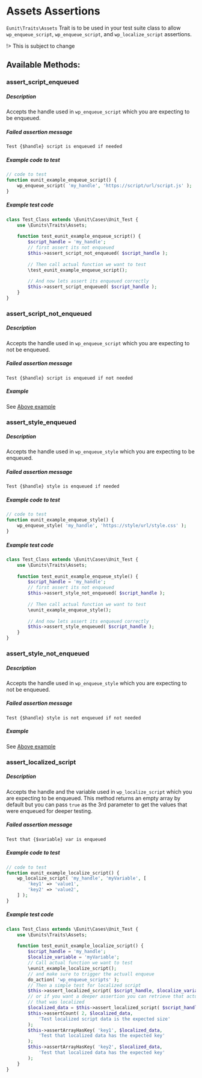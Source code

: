 # Assets Assertions

`Eunit\Traits\Assets` Trait is to be used in your test suite class to allow `wp_enqueue_script`, `wp_enqueue_script`, and `wp_localize_script` assertions.

!> This is subject to change

## Available Methods:

### assert_script_enqueued
##### Description
Accepts the handle used in `wp_enqueue_script` which you are expecting to be enqueued.
##### Failed assertion message
```
Test {$handle} script is enqueued if needed
```
##### Example code to test
```php
// code to test
function eunit_example_enqueue_script() {
    wp_enqueue_script( 'my_handle', 'https://script/url/script.js' );
}
```
##### Example test code
```php
class Test_Class extends \Eunit\Cases\Unit_Test {
    use \Eunits\Traits\Assets;
    
    function test_eunit_example_enqueue_script() {
        $script_handle = 'my_handle';
        // first assert its not enqueued
        $this->assert_script_not_enqueued( $script_handle );
        
        // Then call actual function we want to test
        \test_eunit_example_enqueue_script();
        
        // And now lets assert its enqueued correctly
        $this->assert_script_enqueued( $script_handle );
    }
}
```

### assert_script_not_enqueued
##### Description
Accepts the handle used in `wp_enqueue_script` which you are expecting to not be enqueued.
##### Failed assertion message
```
Test {$handle} script is enqueued if not needed
```
##### Example
See [Above example](traits/assets?id=example-code-to-test)


### assert_style_enqueued
##### Description
Accepts the handle used in `wp_enqueue_style` which you are expecting to be enqueued.
##### Failed assertion message
```
Test {$handle} style is enqueued if needed
```

##### Example code to test
```php
// code to test
function eunit_example_enqueue_style() {
    wp_enqueue_style( 'my_handle', 'https://style/url/style.css' );
}
```
##### Example test code
```php
class Test_Class extends \Eunit\Cases\Unit_Test {
    use \Eunits\Traits\Assets;
    
    function test_eunit_example_enqueue_style() {
        $script_handle = 'my_handle';
        // first assert its not enqueued
        $this->assert_style_not_enqueued( $script_handle );
        
        // Then call actual function we want to test
        \eunit_example_enqueue_style();
        
        // And now lets assert its enqueued correctly
        $this->assert_style_enqueued( $script_handle );
    }
}
```

### assert_style_not_enqueued
##### Description
Accepts the handle used in `wp_enqueue_style` which you are expecting to not be enqueued.
##### Failed assertion message
```
Test {$handle} style is not enqueued if not needed
```
##### Example
See [Above example](/traits/assets?id=example-code-to-test-1)

### assert_localized_script
##### Description
Accepts the handle and the variable used in `wp_localize_script` which you are expecting to be enqueued.
This method returns an empty array by default but you can pass `true` as the 3rd parameter to get the values that were enqueued for deeper testing.
##### Failed assertion message
```
Test that {$variable} var is enqueued
```
##### Example code to test
```php
// code to test
function eunit_example_localize_script() {
    wp_localize_script( 'my_handle', 'myVariable', [
        'key1' => 'value1',
        'key2' => 'value2',
    ] );
}
```
##### Example test code
```php
class Test_Class extends \Eunit\Cases\Unit_Test {
    use \Eunits\Traits\Assets;
    
    function test_eunit_example_localize_script() {
        $script_handle = 'my_handle';
        $localize_variable = 'myVariable';
        // Call actual function we want to test
        \eunit_example_localize_script();
        // and make sure to trigger the actuall enqueue
        do_action( 'wp_enqueue_scripts' );
        // Then a simple test for localized script
        $this->assert_localized_script( $script_handle, $localize_variable );
        // or if you want a deeper assertion you can retrieve that actual data
        // that was localized
        $localized_data = $this->assert_localized_script( $script_handle, $localize_variable );
        $this->assertCount( 2, $localized_data,
            'Test localized script data is the expected size'
        );
        $this->assertArrayHasKey( 'key1', $localized_data,
            'Test that localized data has the expected key'
        );
        $this->assertArrayHasKey( 'key2', $localized_data,
            'Test that localized data has the expected key'
        );
    }
}
```
 
